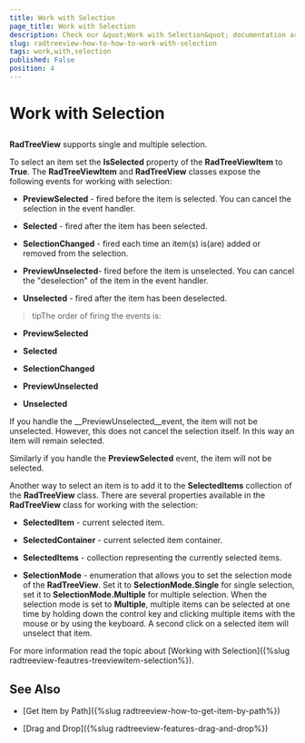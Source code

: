 ```yaml
---
title: Work with Selection
page_title: Work with Selection
description: Check our &quot;Work with Selection&quot; documentation article for the RadTreeView WPF control.
slug: radtreeview-how-to-how-to-work-with-selection
tags: work,with,selection
published: False
position: 4
---
```


# Work with Selection



## 

__RadTreeView__ supports single and multiple selection.

To select an item set the __IsSelected__ property of the __RadTreeViewItem__ to __True__. The __RadTreeViewItem__ and __RadTreeView__ classes expose the following events for working with selection:

* __PreviewSelected__ - fired before the item is selected. You can cancel the selection in the event handler.

* __Selected__ - fired after the item has been selected.

* __SelectionChanged__  - fired each time an item(s) is(are) added or removed from the selection.
		  

* __PreviewUnselected__- fired before the item is unselected. You can cancel the "deselection" of the item in the event handler.

* __Unselected__ - fired after the item has been deselected.

>tipThe order of firing the events is:

* __PreviewSelected__

* __Selected__

* __SelectionChanged__

* __PreviewUnselected__

* __Unselected__

>

If you handle the __PreviewUnselected__event, the item will not be unselected. However, this does not cancel the selection itself. In this way an item will remain selected.

Similarly if you handle the __PreviewSelected__ event, the item will not be selected.

Another way to select an item is to add it to the __SelectedItems__ collection of the __RadTreeView__ class. There are several properties available in the __RadTreeView__ class for working with the selection:

* __SelectedItem__ - current selected item.

* __SelectedContainer__ - current selected item container.

* __SelectedItems__ - collection representing the currently selected items.

* __SelectionMode__ - enumeration that allows you to set the selection mode of the __RadTreeView__. Set it to __SelectionMode.Single__ for single selection, set it to __SelectionMode.Multiple__ for multiple selection. When the selection mode is set to __Multiple__, multiple items can be selected at one time by holding down the control key and clicking multiple items with the mouse or by using the keyboard. A second click on a selected item will unselect that item.

For more information read the topic about [Working with Selection]({%slug radtreeview-feautres-treeviewitem-selection%}).

## See Also

 * [Get Item by Path]({%slug radtreeview-how-to-get-item-by-path%})

 * [Drag and Drop]({%slug radtreeview-features-drag-and-drop%})
